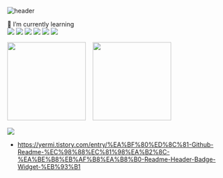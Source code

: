 ![header](https://capsule-render.vercel.app/api?type=waving&color=timeGradient&height=200&section=header&text=Let's%20Git%20It&fontSize=70&section=footer)

🌱 I’m currently learning <br>
<img src="https://img.shields.io/badge/Java-007396?style=flat&logo=OpenJDK&logoColor=white"/> </a>
<img src="https://img.shields.io/badge/HTML5-E34F26?style=flat-square&logo=HTML5&logoColor=white"/></a> 
<img src="https://img.shields.io/badge/CSS3-1572B6?style=flat-square&logo=CSS3&logoColor=white"/></a> 
<img src="https://img.shields.io/badge/JavaScript-F7DF1E?style=flat-square&logo=JavaScript&logoColor=white"/></a>
<img src="https://img.shields.io/badge/react-61DAFB?style=flat-square&logo=react&logoColor=white"></a>
<img src="https://img.shields.io/badge/MySQL-4479A1?style=flat-square&logo=MySQL&logoColor=white"/></a>


<!--
- 🔭 I’m currently working on ...

- 👯 I’m looking to collaborate on ...
- 🤔 I’m looking for help with ...
- 💬 Ask me about ...
- 📫 How to reach me: ...
- 😄 Pronouns: ...
- ⚡ Fun fact: ...
-->




<p>
  <img height="180em" src="https://github-readme-stats.vercel.app/api?username=Choi-09&show_icons=true&include_all_commits=true">
  &nbsp&nbsp&nbsp<img height="180em" src="https://github-readme-stats.vercel.app/api/top-langs/?username=Choi-09&layout=compact">
</p>

<a href="https://hits.seeyoufarm.com"><img src="https://hits.seeyoufarm.com/api/count/incr/badge.svg?url=https%3A%2F%2Fgithub.com%2FChoi-09%2F&count_bg=%23F37022&title_bg=%23000000&icon=&icon_color=%23E7E7E7&title=hits&edge_flat=false"/></a>



+ https://yermi.tistory.com/entry/%EA%BF%80%ED%8C%81-Github-Readme-%EC%98%88%EC%81%98%EA%B2%8C-%EA%BE%B8%EB%AF%B8%EA%B8%B0-Readme-Header-Badge-Widget-%EB%93%B1


